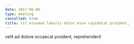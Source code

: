 ```yaml
---
date: 2017-06-06
type: meeting
cancelled: true
title: sit eiusmod laboris dolor esse cupidatat proident,
---
```

velit ad dolore occaecat proident, reprehenderit